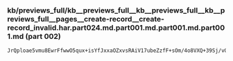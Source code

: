 ### kb/previews_full/kb__previews_full__kb__previews_full__kb__previews_full__pages__create-record__create-record_invalid.har.part024.md.part001.md.part001.md.part001.md (part 002)

```md
JrQploae5vmu8EwrFfwwO5qux+isYfJxxaOZxvsRAiV17ubeZzfF+sOm/4o8VXQ+39Sj/vOtbN8RTSnfGP88svfMR98H+FX36Gt7YrrIKCj1LJb0Cm9SlPo0ECT8GJMq7z8uF9f2P/DjtDSkZ9ytNkoC5GiKLc
```

```

